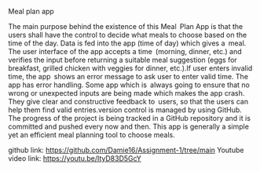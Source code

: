 Meal plan app

The main purpose behind the existence of this Meal Plan App is that the users shall have the control to decide what meals to choose based on the time of the day. Data is fed into the app (time of day) which gives a meal. The user interface of the app accepts a time (morning, dinner, etc.) and verifies the input before returning a suitable meal suggestion (eggs for breakfast, grilled chicken with veggies for dinner, etc.).If user enters invalid time, the app shows an error message to ask user to enter valid time. The app has error handling. Some app which is always going to ensure that no wrong or unexpected inputs are being made which makes the app crash. They give clear and constructive feedback to users, so that the users can help them find valid entries.version control is managed by using GitHub. The progress of the project is being tracked in a GitHub repository and it is committed and pushed every now and then. This app is generally a simple yet an efficient meal planning tool to choose meals.

github link: https://github.com/Damie16/Assignment-1/tree/main
Youtube video link: https://youtu.be/ItyD83D5GcY

